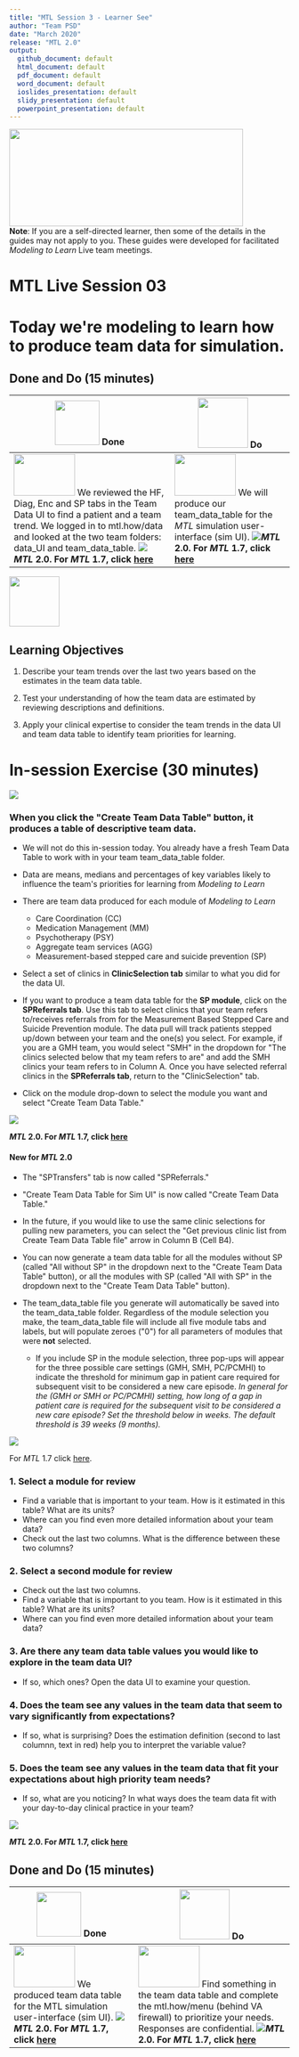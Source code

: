 ```yaml
---
title: "MTL Session 3 - Learner See"
author: "Team PSD"
date: "March 2020"
release: "MTL 2.0"
output: 
  github_document: default
  html_document: default
  pdf_document: default
  word_document: default
  ioslides_presentation: default
  slidy_presentation: default
  powerpoint_presentation: default
---
```


[<img src = "https://github.com/lzim/teampsd/blob/master/resources/title_slides/mtl_s03_teamdata_title.png"
      height = "175" width = "420">](#DontLink)      
**Note**: If you are a self-directed learner, then some of the details in the guides may not apply to you. These guides were developed for facilitated *Modeling to Learn* Live team meetings.

# MTL Live Session 03

# Today we're modeling to learn how to produce team data for simulation.

## Done and Do (15 minutes)
<!-- Do/Done Tables -->
| [<img src = "https://github.com/lzim/teampsd/blob/master/resources/icons/done.png" height = "80" width = "80">](#DontLink) **Done** | [<img src = "https://github.com/lzim/teampsd/blob/master/resources/icons/do.png" height = "90" width = "90">](#DontLink) **Do** |
| --- | --- | 
| [<img src = "https://raw.githubusercontent.com/lzim/teampsd/master/resources/logos/mtl_how_data_sm.png" height = "75" width = "110">](http://mtl.how/data) We reviewed the HF, Diag, Enc and SP tabs in the Team Data UI to find a patient and a team trend. We logged in to mtl.how/data and looked at the two team folders: data_UI and team_data_table. [![](https://github.com/lzim/teampsd/blob/master/resources/gifs/mtl_2.0/session2_data_ui_4_viz_diag.gif)](#DontLink) **_MTL_ 2.0. For _MTL_ 1.7, click [here](https://github.com/lzim/mtl/blob/master/release_1.7/mtl_session03_see.md)**|[<img src = "https://raw.githubusercontent.com/lzim/teampsd/master/resources/logos/mtl_how_sim.png" height = "75" width = "110">](http://mtl.how/sim) We will produce our team_data_table for the _MTL_ simulation user-interface (sim UI). [![](https://github.com/lzim/teampsd/blob/master/resources/gifs/mtl_2.0/session3_data_ui_params.gif)](#DontLink)**_MTL_ 2.0. For _MTL_ 1.7, click [here](https://github.com/lzim/mtl/blob/master/release_1.7/mtl_session03_see.md)**|

<!-- Learning Objectives Icon --> 
[<img src = "https://github.com/lzim/teampsd/blob/master/resources/icons/learning_objectives.png" height = "90" width = "90" style ="display: inline-block"/>](#DontLink)

## Learning Objectives

1. Describe your team trends over the last two years based on the estimates in the team data table.

2. Test your understanding of how the team data are estimated by reviewing descriptions and definitions.

3. Apply your clinical expertise to consider the team trends in the data UI and team data table to identify team priorities for learning.


# In-session Exercise (30 minutes)
[<img src = "https://raw.githubusercontent.com/lzim/teampsd/master/resources/illustrations/data_ui_sim_ui.png">](#DontLink)

### When you click the "Create Team Data Table" button, it produces a table of descriptive team data.
- We will not do this in-session today. You already have a fresh Team Data Table to work with in your team team_data_table folder.

- Data are means, medians and percentages of key variables likely to influence the team's priorities for learning from *Modeling to Learn*
- There are team data produced for each module of *Modeling to Learn*
  - Care Coordination (CC)
  - Medication Management (MM)
  - Psychotherapy (PSY)
  - Aggregate team services (AGG)
  - Measurement-based stepped care and suicide prevention (SP)
  
- Select a set of clinics in **ClinicSelection tab** similar to what you did for the data UI. 
- If you want to produce a team data table for the **SP module**, click on the **SPReferrals tab**. Use this tab to select clinics that your team refers to/receives referrals from for the Measurement Based Stepped Care and Suicide Prevention module. The data pull will track patients stepped up/down between your team and the one(s) you select. For example, if you are a GMH team, you would select "SMH" in the dropdown for "The clinics selected below that my team refers to are" and add the SMH clinics your team refers to in Column A. Once you have selected referral clinics in the **SPReferrals tab**, return to the "ClinicSelection" tab. 

- Click on the module drop-down to select the module you want and select "Create Team Data Table."

[![](https://github.com/lzim/teampsd/blob/master/resources/gifs/mtl_2.0/spreferrals_tabs.gif)](#DontLink)

**_MTL_ 2.0. For _MTL_ 1.7, click [here](https://github.com/lzim/mtl/blob/master/release_1.7/mtl_session03_see.md)**

#### New for _MTL_ 2.0
- The "SPTransfers" tab is now called "SPReferrals."

- "Create Team Data Table for Sim UI" is now called "Create Team Data Table."

- In the future, if you would like to use the same clinic selections for pulling new parameters, you can select the "Get previous clinic list from Create Team Data Table file" arrow in Column B (Cell B4).

- You can now generate a team data table for all the modules without SP (called "All without SP" in the dropdown next to the "Create Team Data Table" button), or all the modules with SP (called "All with SP" in the dropdown next to the "Create Team Data Table" button).

- The team_data_table file you generate will automatically be saved into the team_data_table folder. Regardless of the module selection you make, the team_data_table file will include all five module tabs and labels, but will populate zeroes ("0") for all parameters of  modules that were **not** selected.

	- If you include SP in the module selection, three pop-ups will appear for the three possible care settings (GMH, SMH, PC/PCMHI) to indicate the threshold for minimum gap in patient care required for subsequent visit to be considered a new care episode. *In general for the (GMH or SMH or PC/PCMHI) setting, how long of a gap in patient care is required for the subsequent visit to be considered a new care episode? Set the threshold below in weeks. The default threshold is 39 weeks (9 months).*

[![](https://github.com/lzim/teampsd/blob/master/resources/gifs/mtl_2.0/three_pop_ups.gif)](#DontLink)

For *MTL* 1.7 click [here](https://github.com/lzim/mtl/blob/master/release_1.7/mtl_session03_see.md).

### 1. Select a module for review
- Find a variable that is important to your team. How is it estimated in this table? What are its units?
- Where can you find even more detailed information about your team data?
- Check out the last two columns. What is the difference between these two columns?

### 2. Select a second module for review 
- Check out the last two columns. 
- Find a variable that is important to you team. How is it estimated in this table? What are its units?
- Where can you find even more detailed information about your team data?

### 3. Are there any team data table values you would like to explore in the team data UI?
- If so, which ones? Open the data UI to examine your question.

### 4. Does the team see any values in the team data that seem to vary significantly from expectations?
- If so, what is surprising? Does the estimation definition (second to last columnn, text in red) help you to interpret the variable value?

### 5. Does the team see any values in the team data that fit your expectations about high priority team needs?
- If so, what are you noticing? In what ways does the team data fit with your day-to-day clinical practice in your team?

[![](https://github.com/lzim/teampsd/blob/master/resources/gifs/mtl_2.0/session3_data_ui_params.gif)](#DontLink)

**_MTL_ 2.0. For _MTL_ 1.7, click [here](https://github.com/lzim/mtl/blob/master/release_1.7/mtl_session03_see.md)**

## Done and Do (15 minutes)
<!-- Do/Done Tables -->
| [<img src = "https://github.com/lzim/teampsd/blob/master/resources/icons/done.png" height = "80" width = "80">](#DontLink) **Done** | [<img src = "https://github.com/lzim/teampsd/blob/master/resources/icons/do.png" height = "90" width = "90">](#DontLink) **Do** |
| --- | --- | 
| [<img src = "https://raw.githubusercontent.com/lzim/teampsd/master/resources/logos/mtl_how_sim.png" height = "75" width = "110">](http://mtl.how/sim) We produced team data table for the MTL simulation user-interface (sim UI). [![](https://github.com/lzim/teampsd/blob/master/resources/gifs/mtl_2.0/session3_data_ui_params.gif)](#DontLink) **_MTL_ 2.0. For _MTL_ 1.7, click [here](https://github.com/lzim/mtl/blob/master/release_1.7/mtl_session03_see.md)**|  [<img src = "https://raw.githubusercontent.com/lzim/teampsd/master/resources/logos/mtl_how_menu.png" height = "75" width = "110">](http://mtl.how/menu) Find something in the team data table and complete the mtl.how/menu (behind VA firewall) to prioritize your needs. Responses are confidential. [![](https://raw.githubusercontent.com/lzim/teampsd/master/resources/gifs/mtl_2.0/mtl_menu.gif)](#DontLink)**_MTL_ 2.0. For _MTL_ 1.7, click [here](https://github.com/lzim/mtl/blob/master/release_1.7/mtl_session03_see.md)**|
